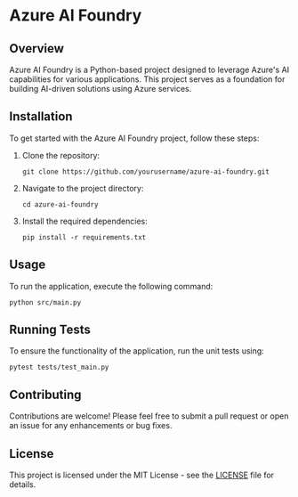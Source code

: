 # Azure AI Foundry

## Overview
Azure AI Foundry is a Python-based project designed to leverage Azure's AI capabilities for various applications. This project serves as a foundation for building AI-driven solutions using Azure services.

## Installation

To get started with the Azure AI Foundry project, follow these steps:

1. Clone the repository:
   ```
   git clone https://github.com/yourusername/azure-ai-foundry.git
   ```

2. Navigate to the project directory:
   ```
   cd azure-ai-foundry
   ```

3. Install the required dependencies:
   ```
   pip install -r requirements.txt
   ```

## Usage

To run the application, execute the following command:
```
python src/main.py
```

## Running Tests

To ensure the functionality of the application, run the unit tests using:
```
pytest tests/test_main.py
```

## Contributing

Contributions are welcome! Please feel free to submit a pull request or open an issue for any enhancements or bug fixes.

## License

This project is licensed under the MIT License - see the [LICENSE](LICENSE) file for details.